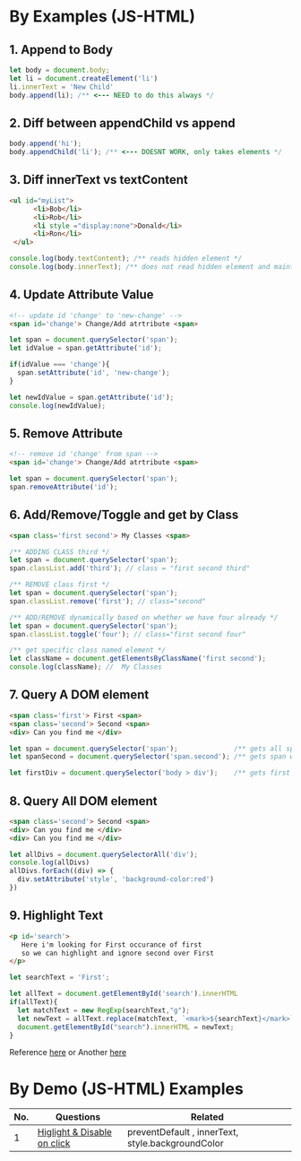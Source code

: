 # By Examples (JS-HTML)

## 1. Append to Body
```js
let body = document.body;
let li = document.createElement('li')
li.innerText = 'New Child'
body.append(li); /** <--- NEED to do this always */
```

## 2. Diff between appendChild vs append
```js
body.append('hi');
body.appendChild('li'); /** <--- DOESNT WORK, only takes elements */
```

## 3. Diff innerText vs textContent 
```HTML
<ul id="myList">
      <li>Bob</li>
      <li>Rob</li>
      <li style ="display:none">Donald</li>
      <li>Ron</li>
 </ul>
```

```js
console.log(body.textContent); /** reads hidden element */
console.log(body.innerText); /** does not read hidden element and maintains the way it loosk on screen */
```
## 4. Update Attribute Value
```HTML
<!-- update id 'change' to 'new-change' -->
<span id='change'> Change/Add atrtribute <span>
```
```js
let span = document.querySelector('span');
let idValue = span.getAttribute('id');

if(idValue === 'change'){
  span.setAttribute('id', 'new-change');
}

let newIdValue = span.getAttribute('id');
console.log(newIdValue);
```

## 5. Remove Attribute
```HTML
<!-- remove id 'change' from span -->
<span id='change'> Change/Add atrtribute <span>
```
```js
let span = document.querySelector('span');
span.removeAttribute('id');
```

## 6. Add/Remove/Toggle and get by Class
```HTML
<span class='first second'> My Classes <span>
```
```js
/** ADDING CLASS third */
let span = document.querySelector('span');
span.classList.add('third'); // class = "first second third"

/** REMOVE class first */
let span = document.querySelector('span');
span.classList.remove('first'); // class="second"

/** ADD/REMOVE dynamically based on whether we have four already */
let span = document.querySelector('span');
span.classList.toggle('four'); // class="first second four"

/** get specific class named element */
let className = document.getElementsByClassName('first second');
console.log(className); //  My Classes
```

## 7. Query A DOM element 
```HTML
<span class='first'> First <span>
<span class='second'> Second <span>
<div> Can you find me </div>
```
```js
let span = document.querySelector('span');              /** gets all spans */
let spanSecond = document.querySelector('span.second'); /** gets span with second class */

let firstDiv = document.querySelector('body > div');    /** gets first div */
```

## 8. Query All DOM element 
```HTML
<span class='second'> Second <span>
<div> Can you find me </div>
<div> Can you find me </div>
```
```js
let allDivs = document.querySelectorAll('div');
console.log(allDivs)
allDivs.forEach((div) => {
  div.setAttribute('style', 'background-color:red')
})
```

## 9. Highlight Text 
```HTML
<p id='search'> 
   Here i'm looking for First occurance of first 
   so we can highlight and ignore second over First 
</p>
```
```js
let searchText = 'First';

let allText = document.getElementById('search').innerHTML
if(allText){
  let matchText = new RegExp(searchText,"g");
  let newText = allText.replace(matchText, `<mark>${searchText}</mark>`);
  document.getElementById("search").innerHTML = newText;
}
```
Reference [here](https://dev.to/comscience/highlight-searched-text-on-a-page-with-just-javascript-17b3) or Another [here](https://stackoverflow.com/questions/8644428/how-to-highlight-text-using-javascript)



# By Demo (JS-HTML) Examples 

| No. | Questions | Related |
|---- | --------- | --------- |
|1  | [Higlight & Disable on click](https://github.com/citta-lab/javascript/blob/master/dom-js-examples/li-element-higlighter.md) | preventDefault , innerText, style.backgroundColor |
